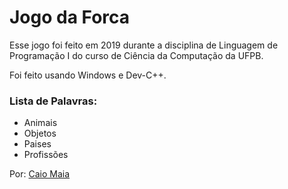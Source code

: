# Jogo da Forca

Esse jogo foi feito em 2019 durante a disciplina de Linguagem de Programação I do curso de Ciência da Computação da UFPB.

Foi feito usando Windows e Dev-C++.

<h3>Lista de Palavras:</h3>
<ul>
  <li>Animais</li>
  <li>Objetos</li>
  <li>Paises</li>
  <li>Profissões</li>
</ul>

Por: <a href="github.com/jordan-maia" target="_blank">Caio Maia</a>
